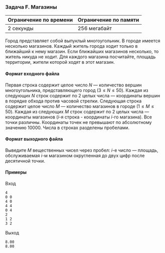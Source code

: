 

### Задача F. Магазины

| Ограничение по времени      | Ограничение по памяти         |
|:----------------------------|:------------------------------|
|2 секунды|256 мегабайт|

Город представляет собой выпуклый многоугольник. В городе имеется несколько магазинов. Каждый житель города ходит только в ближайший к нему магазин. Если ближайших магазинов несколько, то житель никуда не ходит. Для каждого магазина посчитайте, площадь территории, жители которой ходят в этот магазин.

#### Формат входного файла

Первая строка содержит целое число $N$ — количество вершин многоугольника, представляющего город ($3 \le N \le 50$). Каждая из следующих $N$ строк содержит по $2$ целых числа — координаты вершин в порядке обхода против часовой стрелки. Следующая строка содержит целое число $M$ — количество магазинов в городе ($1 \le M \le 50$). Каждая из следующих $M$ строк содержит по $2$ целых числа — координаты магазинов ($i$-я строка - координаты $i$-го магазина). Все точки различны. Координаты точек не превышают по абсолютному значению $10000$. Числа в строках разделены пробелами.


#### Формат выходного файла

Выведите $M$ вещественных чисел через пробел: $i$-е число — площадь, обслуживаемая $i$-м магазином округленная до двух цифр после десятичной точки.

#### Примеры

Вход
```
4
0 0
4 0
4 4
0 4
2
1 2
3 2
```

Выход
```
8.00
8.00
```
